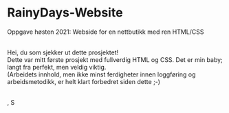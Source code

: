 # RainyDays-Website 
Oppgave høsten 2021: Webside for en nettbutikk med ren HTML/CSS<br><br>

Hei, du som sjekker ut dette prosjektet! <br>
Dette var mitt første prosjekt med fullverdig HTML og CSS. Det er min baby; langt fra perfekt, men veldig viktig.<br>
(Arbeidets innhold, men ikke minst ferdigheter innen loggføring og arbeidsmetodikk, er helt klart forbedret siden dette ;-)<br><br>

, S
